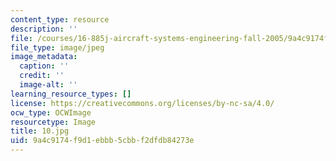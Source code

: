 ```yaml
---
content_type: resource
description: ''
file: /courses/16-885j-aircraft-systems-engineering-fall-2005/9a4c9174f9d1ebbb5cbbf2dfdb84273e_10.jpg
file_type: image/jpeg
image_metadata:
  caption: ''
  credit: ''
  image-alt: ''
learning_resource_types: []
license: https://creativecommons.org/licenses/by-nc-sa/4.0/
ocw_type: OCWImage
resourcetype: Image
title: 10.jpg
uid: 9a4c9174-f9d1-ebbb-5cbb-f2dfdb84273e
---
```

